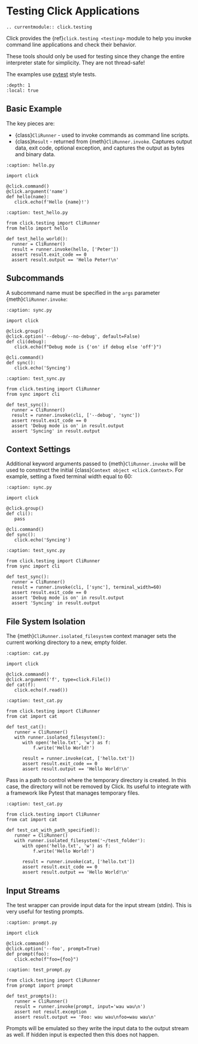 # Testing Click Applications

```{eval-rst}
.. currentmodule:: click.testing
```

Click provides the {ref}`click.testing <testing>` module to help you invoke command line applications and check their behavior.

These tools should only be used for testing since they change
the entire interpreter state for simplicity. They are not thread-safe!

The examples use [pytest](https://docs.pytest.org/en/stable/) style tests.

```{contents}
:depth: 1
:local: true
```

## Basic Example

The key pieces are:
  - {class}`CliRunner` - used to invoke commands as command line scripts.
  - {class}`Result` - returned from {meth}`CliRunner.invoke`. Captures output data, exit code, optional exception, and captures the output as bytes and binary data.

```{code-block} python
:caption: hello.py

import click

@click.command()
@click.argument('name')
def hello(name):
   click.echo(f'Hello {name}!')
```

```{code-block} python
:caption: test_hello.py

from click.testing import CliRunner
from hello import hello

def test_hello_world():
  runner = CliRunner()
  result = runner.invoke(hello, ['Peter'])
  assert result.exit_code == 0
  assert result.output == 'Hello Peter!\n'
```

## Subcommands

A subcommand name must be specified in the `args` parameter {meth}`CliRunner.invoke`:

```{code-block} python
:caption: sync.py

import click

@click.group()
@click.option('--debug/--no-debug', default=False)
def cli(debug):
   click.echo(f"Debug mode is {'on' if debug else 'off'}")

@cli.command()
def sync():
   click.echo('Syncing')
```

```{code-block} python
:caption: test_sync.py

from click.testing import CliRunner
from sync import cli

def test_sync():
  runner = CliRunner()
  result = runner.invoke(cli, ['--debug', 'sync'])
  assert result.exit_code == 0
  assert 'Debug mode is on' in result.output
  assert 'Syncing' in result.output
```

## Context Settings

Additional keyword arguments passed to {meth}`CliRunner.invoke` will be used to construct the initial {class}`Context object <click.Context>`.
For example, setting a fixed terminal width equal to 60:

```{code-block} python
:caption: sync.py

import click

@click.group()
def cli():
   pass

@cli.command()
def sync():
   click.echo('Syncing')
```

```{code-block} python
:caption: test_sync.py

from click.testing import CliRunner
from sync import cli

def test_sync():
  runner = CliRunner()
  result = runner.invoke(cli, ['sync'], terminal_width=60)
  assert result.exit_code == 0
  assert 'Debug mode is on' in result.output
  assert 'Syncing' in result.output
```

## File System Isolation

The {meth}`CliRunner.isolated_filesystem` context manager sets the current working directory to a new, empty folder.

```{code-block} python
:caption: cat.py

import click

@click.command()
@click.argument('f', type=click.File())
def cat(f):
   click.echo(f.read())
```

```{code-block} python
:caption: test_cat.py

from click.testing import CliRunner
from cat import cat

def test_cat():
   runner = CliRunner()
   with runner.isolated_filesystem():
      with open('hello.txt', 'w') as f:
          f.write('Hello World!')

      result = runner.invoke(cat, ['hello.txt'])
      assert result.exit_code == 0
      assert result.output == 'Hello World!\n'
```

Pass in a path to control where the temporary directory is created.
In this case, the directory will not be removed by Click. Its useful
to integrate with a framework like Pytest that manages temporary files.

```{code-block} python
:caption: test_cat.py

from click.testing import CliRunner
from cat import cat

def test_cat_with_path_specified():
   runner = CliRunner()
   with runner.isolated_filesystem('~/test_folder'):
      with open('hello.txt', 'w') as f:
          f.write('Hello World!')

      result = runner.invoke(cat, ['hello.txt'])
      assert result.exit_code == 0
      assert result.output == 'Hello World!\n'
```

## Input Streams

The test wrapper can provide input data for the input stream (stdin). This is very useful for testing prompts.

```{code-block} python
:caption: prompt.py

import click

@click.command()
@click.option('--foo', prompt=True)
def prompt(foo):
   click.echo(f"foo={foo}")
```

```{code-block} python
:caption: test_prompt.py

from click.testing import CliRunner
from prompt import prompt

def test_prompts():
   runner = CliRunner()
   result = runner.invoke(prompt, input='wau wau\n')
   assert not result.exception
   assert result.output == 'Foo: wau wau\nfoo=wau wau\n'
```

Prompts will be emulated so they write the input data to
the output stream as well. If hidden input is expected then this
does not happen.
